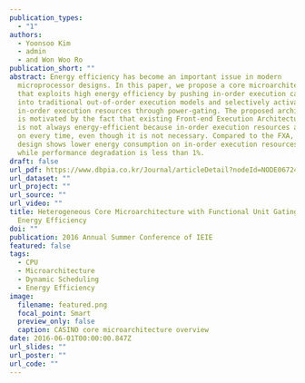 ```yaml
---
publication_types:
  - "1"
authors:
  - Yoonsoo Kim
  - admin
  - and Won Woo Ro
publication_short: ""
abstract: Energy efficiency has become an important issue in modern
  microprocessor designs. In this paper, we propose a core microarchitecture
  that exploits high energy efficiency by pushing in-order execution capability
  into traditional out-of-order execution models and selectively activating
  in-order execution resources through power-gating. The proposed architecture
  is motivated by the fact that existing Front-end Execution Architecture (FXA)
  is not always energy-efficient because in-order execution resources are turned
  on every time, even though it is not necessary. Compared to the FXA, our
  design shows lower energy consumption on in-order execution resources by 80%,
  while performance degradation is less than 1%.
draft: false
url_pdf: https://www.dbpia.co.kr/Journal/articleDetail?nodeId=NODE06724893
url_dataset: ""
url_project: ""
url_source: ""
url_video: ""
title: Heterogeneous Core Microarchitecture with Functional Unit Gating for High
  Energy Efficiency
doi: ""
publication: 2016 Annual Summer Conference of IEIE
featured: false
tags:
  - CPU
  - Microarchitecture
  - Dynamic Scheduling
  - Energy Efficiency
image:
  filename: featured.png
  focal_point: Smart
  preview_only: false
  caption: CASINO core microarchitecture overview
date: 2016-06-01T00:00:00.847Z
url_slides: ""
url_poster: ""
url_code: ""
---
```


